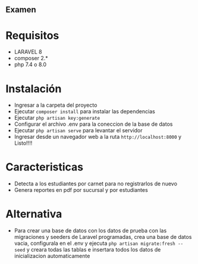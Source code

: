 ## Examen
# Requisitos
* LARAVEL 8
* composer 2.*
* php 7.4 o 8.0
# Instalación
* Ingresar a la carpeta del proyecto
* Ejecutar `composer install` para instalar las dependencias
* Ejecutar `php artisan key:generate`
* Configurar el archivo .env para la coneccion de la base de datos
* Ejecutar `php artisan serve` para levantar el servidor
* Ingresar desde un navegador web a la ruta `http://localhost:8000` y Listo!!!!
# Caracteristicas
* Detecta a los estudiantes por carnet para no registrarlos de nuevo
* Genera reportes en pdf por sucursal y por estudiantes
# Alternativa
* Para crear una base de datos con los datos de prueba con las migraciones y seeders de Laravel programadas, crea una base de datos vacia, configurala en el .env y ejecuta `php artisan migrate:fresh --seed` y creara todas las tablas e insertara todos los datos de inicializacion automaticamente 
